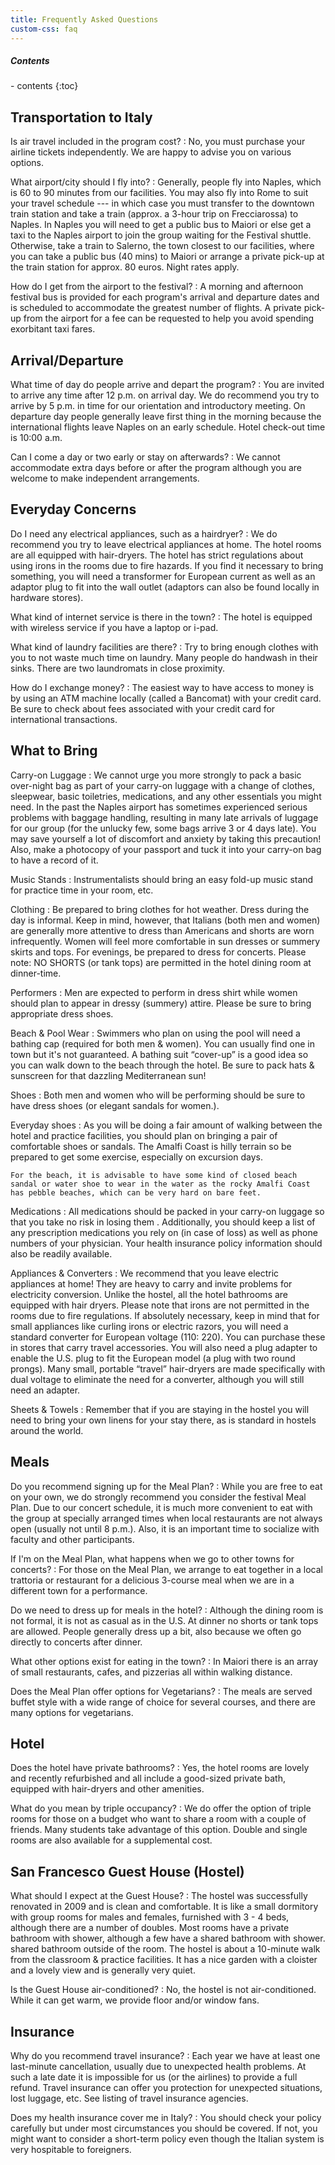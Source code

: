 ```yaml
---
title: Frequently Asked Questions
custom-css: faq
---
```


<section class="standard-block" markdown="1">

<div class="highlight-box" markdown="1">
<h5>Contents</h5>
- contents
{:toc}
</div>

## Transportation to Italy

Is air travel included in the program cost?
: No, you must purchase your airline tickets independently. We are happy to advise you on various options.
 
What airport/city should I fly into?
: Generally, people fly into Naples, which is 60 to 90 minutes from our facilities. You may also fly into Rome to suit your travel schedule --- in which case you must transfer to the downtown train station and take a train (approx. a 3-hour trip on Frecciarossa) to Naples. In Naples you will need to get a public bus to Maiori or else get a taxi to the Naples airport to join the group waiting for the Festival shuttle. Otherwise, take a train to Salerno, the town closest to our facilities, where you can take a public bus (40 mins) to Maiori or arrange a private pick-up at the train station for approx. 80 euros. Night rates apply. 

How do I get from the airport to the festival?
: A morning and afternoon festival bus is provided for each program's arrival and departure dates and is scheduled to accommodate the greatest number of flights. A private pick-up from the airport for a fee can be requested to help you avoid spending exorbitant taxi fares.

## Arrival/Departure
 
What time of day do people arrive and depart the program?
: You are invited to arrive any time after 12 p.m. on arrival day. We do recommend you try to arrive by 5 p.m. in time for our orientation and introductory meeting. On departure day people generally leave first thing in the morning because the international flights leave Naples on an early schedule. Hotel check-out time is 10:00 a.m.
 
 
Can I come a day or two early or stay on afterwards?
: We cannot accommodate extra days before or after the program although you are welcome to make independent arrangements. 

## Everyday Concerns
 
Do I need any electrical appliances, such as a hairdryer?
: We do recommend you try to leave electrical appliances at home. The hotel rooms are all equipped with hair-dryers. The hotel has strict regulations about using irons in the rooms due to fire hazards. If you find it necessary to bring something, you will need a transformer for European current as well as an adaptor plug to fit into the wall outlet (adaptors can also be found locally in hardware stores).
 
What kind of internet service is there in the town?
: The hotel is equipped with wireless service if you have a laptop or i-pad. 
 
What kind of laundry facilities are there?
: Try to bring enough clothes with you to not waste much time on laundry. Many people do handwash in their sinks.  There are two laundromats in close proximity.
 
How do I exchange money?
: The easiest way to have access to money is by using an ATM machine locally (called a Bancomat) with your credit card. Be sure to check about fees associated with your credit card for international transactions.

## What to Bring

Carry-on Luggage
: We cannot urge you more strongly to pack a basic over-night bag as part of your carry-on luggage with a change of clothes, sleepwear, basic toiletries, medications, and any other essentials you might need. In the past the Naples airport has sometimes experienced serious problems with baggage handling, resulting in many late arrivals of luggage for our group (for the unlucky few, some bags arrive 3 or 4 days late). You may save yourself a lot of discomfort and anxiety by taking this precaution!  Also, make a photocopy of your passport and tuck it into your carry-on bag to have a record of it.
 
Music Stands
: Instrumentalists should bring an easy fold-up music stand for practice time in your room, etc.
 
Clothing
: Be prepared to bring clothes for hot weather. Dress during the day is informal. Keep in mind, however, that Italians (both men and women) are generally more attentive to dress than Americans and shorts are worn infrequently. Women will feel more comfortable in sun dresses or summery skirts and tops. For evenings, be prepared to dress for concerts. Please note: NO SHORTS (or tank tops) are permitted in the hotel dining room at dinner-time.
 
Performers
: Men are expected to perform in dress shirt while women should plan to appear in dressy (summery) attire. Please be sure to bring appropriate dress shoes. 

Beach & Pool Wear
: Swimmers who plan on using the pool will need a bathing cap (required for both men & women). You can usually find one in town but it's not guaranteed. A bathing suit “cover-up” is a good idea so you can walk down to the beach through the hotel. Be sure to pack hats & sunscreen for that dazzling Mediterranean sun!
 
Shoes
: Both men and women who will be performing should be sure to have dress shoes (or elegant sandals for women.).
 
Everyday shoes
: As you will be doing a fair amount of walking between the hotel and practice facilities, you should plan on bringing a pair of comfortable shoes or sandals. The Amalfi Coast is hilly terrain so be prepared to get some exercise, especially on excursion days.
 
    For the beach, it is advisable to have some kind of closed beach sandal or water shoe to wear in the water as the rocky Amalfi Coast has pebble beaches, which can be very hard on bare feet.
 
Medications
: All medications should be packed in your carry-on luggage so that you take no risk in losing them . Additionally, you should keep a list of any prescription medications you rely on (in case of loss) as well as phone numbers of your physician. Your health insurance policy information should also be readily available.
 
Appliances & Converters
: We recommend that you leave electric appliances at home! They are heavy to carry and invite problems for electricity conversion. Unlike the hostel, all the hotel bathrooms are equipped with hair dryers. Please note that irons are not permitted in the rooms due to fire regulations. If absolutely necessary, keep in mind that for small appliances like curling irons or electric razors, you will need a standard converter for European voltage (110: 220). You can purchase these in stores that carry travel accessories. You will also need a plug adapter to enable the U.S. plug to fit the European model (a plug with two round prongs). Many small, portable “travel” hair-dryers are made specifically with dual voltage to eliminate the need for a converter, although you will still need an adapter.
 
Sheets & Towels
: Remember that if you are staying in the hostel you will need to bring your own linens for your stay there, as is standard in hostels around the world.

## Meals

Do you recommend signing up for the Meal Plan?
: While you are free to eat on your own, we do strongly recommend you consider the festival Meal Plan. Due to our concert schedule, it is much more convenient to eat with the group at specially arranged times when local restaurants are not always open (usually not until 8 p.m.). Also, it is an important time to socialize with faculty and other participants.
 
If I'm on the Meal Plan, what happens when we go to other towns for concerts?
: For those on the Meal Plan, we arrange to eat together in a local trattoria or restaurant for a delicious 3-course meal when we are in a different town for a performance.
 
Do we need to dress up for meals in the hotel?
: Although the dining room is not formal, it is not as casual as in the U.S. At dinner no shorts or tank tops are allowed. People generally dress up a bit, also because we often go directly to concerts after dinner.
 
What other options exist for eating in the town?
: In Maiori there is an array of small restaurants, cafes, and pizzerias all within walking distance.
 
Does the Meal Plan offer options for Vegetarians?
: The meals are served buffet style with a wide range of choice for several courses, and there are many options for vegetarians.

## Hotel

Does the hotel have private bathrooms?
: Yes, the hotel rooms are lovely and recently refurbished and all include a good-sized private bath, equipped with hair-dryers and other amenities.
 
What do you mean by triple occupancy?
: We do offer the option of triple rooms for those on a budget who want to share a room with a couple of friends. Many students take advantage of this option. Double and single rooms are also available for a supplemental cost.

## San Francesco Guest House (Hostel)

What should I expect at the Guest House?
: The hostel was successfully renovated in 2009 and is clean and comfortable. It is like a small dormitory with group rooms for males and females, furnished with 3 - 4 beds, although there are a number of doubles. Most rooms have a private bathroom with shower, although a few have a shared bathroom with shower. shared bathroom outside of the room. The hostel is about a 10-minute walk from the classroom & practice facilities. It has a nice garden with a cloister and a lovely view and is generally very quiet.
 
Is the Guest House air-conditioned?
: No, the hostel is not air-conditioned. While it can get warm, we provide floor and/or window fans.

## Insurance

Why do you recommend travel insurance?
: Each year we have at least one last-minute cancellation, usually due to unexpected health problems. At such a late date it is impossible for us (or the airlines) to provide a full refund. Travel insurance can offer you protection for unexpected situations, lost luggage, etc.
See listing of travel insurance agencies.
 
Does my health insurance cover me in Italy?
: You should check your policy carefully but under most circumstances you should be covered. If not, you might want to consider a short-term policy even though the Italian system is very hospitable to foreigners.

</section>